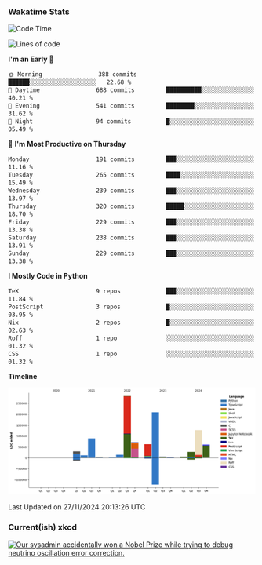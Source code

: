 ### Wakatime Stats
<!--START_SECTION:waka-->
![Code Time](http://img.shields.io/badge/Code%20Time-2%2C959%20hrs%2059%20mins-blue)

![Lines of code](https://img.shields.io/badge/From%20Hello%20World%20I%27ve%20Written-1.0%20million%20lines%20of%20code-blue)

**I'm an Early 🐤** 

```text
🌞 Morning                388 commits         ██████░░░░░░░░░░░░░░░░░░░   22.68 % 
🌆 Daytime                688 commits         ██████████░░░░░░░░░░░░░░░   40.21 % 
🌃 Evening                541 commits         ████████░░░░░░░░░░░░░░░░░   31.62 % 
🌙 Night                  94 commits          █░░░░░░░░░░░░░░░░░░░░░░░░   05.49 % 
```
📅 **I'm Most Productive on Thursday** 

```text
Monday                   191 commits         ███░░░░░░░░░░░░░░░░░░░░░░   11.16 % 
Tuesday                  265 commits         ████░░░░░░░░░░░░░░░░░░░░░   15.49 % 
Wednesday                239 commits         ███░░░░░░░░░░░░░░░░░░░░░░   13.97 % 
Thursday                 320 commits         █████░░░░░░░░░░░░░░░░░░░░   18.70 % 
Friday                   229 commits         ███░░░░░░░░░░░░░░░░░░░░░░   13.38 % 
Saturday                 238 commits         ███░░░░░░░░░░░░░░░░░░░░░░   13.91 % 
Sunday                   229 commits         ███░░░░░░░░░░░░░░░░░░░░░░   13.38 % 
```


**I Mostly Code in Python** 

```text
TeX                      9 repos             ███░░░░░░░░░░░░░░░░░░░░░░   11.84 % 
PostScript               3 repos             █░░░░░░░░░░░░░░░░░░░░░░░░   03.95 % 
Nix                      2 repos             █░░░░░░░░░░░░░░░░░░░░░░░░   02.63 % 
Roff                     1 repo              ░░░░░░░░░░░░░░░░░░░░░░░░░   01.32 % 
CSS                      1 repo              ░░░░░░░░░░░░░░░░░░░░░░░░░   01.32 % 
```



**Timeline**

![Lines of Code chart](https://raw.githubusercontent.com/joshuajeschek/joshuajeschek/main/assets/bar_graph.png)


 Last Updated on 27/11/2024 20:13:26 UTC
<!--END_SECTION:waka-->

### Current(ish) xkcd
<a id="xkcd-a" title="Our sysadmin accidentally won a Nobel Prize while trying to debug neutrino oscillation error correction." href="https://www.xkcd.com" target="_blank">
        <img align="center" id="xkcd-img" src="https://imgs.xkcd.com/comics/neutrino_modem.png" alt="Our sysadmin accidentally won a Nobel Prize while trying to debug neutrino oscillation error correction." height=300 />
</a>

